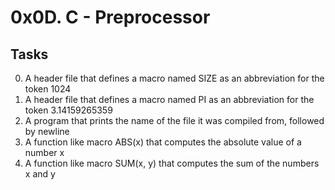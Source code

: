 # 0x0D. C - Preprocessor
## Tasks

0. A header file that defines a macro named SIZE as an abbreviation for the token 1024
1. A header file that defines a macro named PI as an abbreviation for the token 3.14159265359
2. A program that prints the name of the file it was compiled from, followed by newline
3. A function like macro ABS(x) that computes the absolute value of a number x
4. A function like macro SUM(x, y) that computes the sum of the numbers x and y
